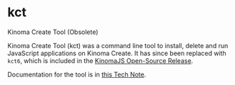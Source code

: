 # kct
Kinoma Create Tool (Obsolete)

Kinoma Create Tool (kct) was a command line tool to install, delete and run JavaScript applications on Kinoma Create. It has since been replaced with `kct6`, which is included in the [KinomaJS Open-Source Release](/Kinoma/kinomajs).

Documentation for the tool is in [this Tech Note](http://kinoma.com/develop/documentation/technotes/kinoma-create-command-line-tool/).
